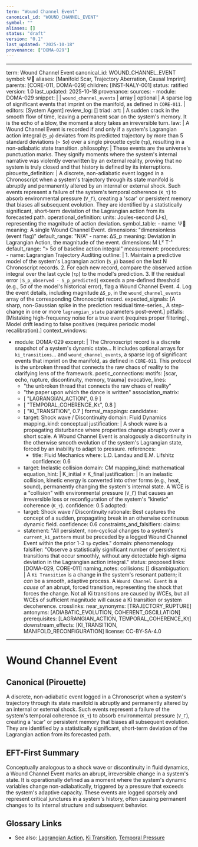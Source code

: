 ```yaml
---
term: "Wound Channel Event"
canonical_id: "WOUND_CHANNEL_EVENT"
symbol: ""
aliases: []
status: "draft"
version: "0.1"
last_updated: "2025-10-18"
provenance: ["DOMA-029"]
---
```


---
term: Wound Channel Event
canonical_id: WOUND_CHANNEL_EVENT
symbol: Ψ⃓
aliases: [Manifold Scar, Trajectory Aberration, Causal Imprint]
parents: [CORE-011, DOMA-029]
children: [INST-NALY-001]
status: ratified
version: 1.0
last_updated: 2025-10-18
provenance:
  sources:
    - module: DOMA-029
      snippet: |
        | `wound_channel_events` | array | optional | A sparse log of significant events that imprint on the manifold, as defined in `CORE-011`. |
  editors: [System Agent]
  review_log: []
triad:
  art: |
    A sudden crack in the smooth flow of time, leaving a permanent scar on the system's memory. It is the echo of a blow, the moment a story takes an irreversible turn.
  law: |
    A Wound Channel Event is recorded if and only if a system's Lagrangian action integral (`S_p`) deviates from its predicted trajectory by more than 5 standard deviations (`> 5σ`) over a single pirouette cycle (`τp`), resulting in a non-adiabatic state transition.
  philosophy: |
    These events are the universe's punctuation marks. They signify moments where the system's internal narrative was violently overwritten by an external reality, proving that no system is truly closed and that history is defined by its interruptions.
pirouette_definition: |
  A discrete, non-adiabatic event logged in a Chronoscript when a system's trajectory through its state manifold is abruptly and permanently altered by an internal or external shock. Such events represent a failure of the system's temporal coherence (`K_τ`) to absorb environmental pressure (`V_Γ`), creating a 'scar' or persistent memory that biases all subsequent evolution. They are identified by a statistically significant, short-term deviation of the Lagrangian action from its forecasted path.
operational_definition:
  units: Joules-second (J·s), representing the magnitude of action deviation.
  symbol_table:
    - name: Ψ⃓
      meaning: A single Wound Channel Event.
      dimensions: "dimensionless (event flag)"
      default_range: "N/A"
    - name: ΔS_p
      meaning: Deviation in Lagrangian Action, the magnitude of the event.
      dimensions: M L² T⁻¹
      default_range: "> 5σ of baseline action integral"
  measurement:
    procedures:
      - name: Lagrangian Trajectory Auditing
        outline: |
          1. Maintain a predictive model of the system's Lagrangian action (`S_p`) based on the last N Chronoscript records.
          2. For each new record, compare the observed action integral over the last cycle (`τp`) to the model's prediction.
          3. If the residual error `|S_p_observed - S_p_predicted|` exceeds a pre-defined threshold (e.g., 5σ of the model's historical error), flag a Wound Channel Event.
          4. Log the event details, including magnitude `ΔS_p`, in the `wound_channel_events` array of the corresponding Chronoscript record.
        expected_signals: [A sharp, non-Gaussian spike in the prediction residual time-series., A step-change in one or more `lagrangian_state` parameters post-event.]
        pitfalls: [Mistaking high-frequency noise for a true event (requires proper filtering)., Model drift leading to false positives (requires periodic model recalibration).]
context_windows:
  - module: DOMA-029
    excerpt: |
      The Chronoscript record is a discrete snapshot of a system's dynamic state... It includes optional arrays for `ki_transitions`... and `wound_channel_events`, a sparse log of significant events that imprint on the manifold, as defined in `CORE-011`. This protocol is the unbroken thread that connects the raw chaos of reality to the clarifying lens of the framework.
poetic_connections:
  motifs: [scar, echo, rupture, discontinuity, memory, trauma]
  evocative_lines:
    - "the unbroken thread that connects the raw chaos of reality"
    - "the paper upon which the dance is written"
  association_matrix:
    - [ "LAGRANGIAN_ACTION", 0.9 ]
    - [ "TEMPORAL_COHERENCE_Kτ", 0.8 ]
    - [ "KI_TRANSITION", 0.7 ]
formal_mappings:
  candidates:
    - target: Shock wave / Discontinuity
      domain: Fluid Dynamics
      mapping_kind: conceptual
      justification: |
        A shock wave is a propagating disturbance where properties change abruptly over a short scale. A Wound Channel Event is analogously a discontinuity in the otherwise smooth evolution of the system's Lagrangian state, forced by an inability to adapt to pressure.
      references:
        - title: Fluid Mechanics
          where: L.D. Landau and E.M. Lifshitz
      confidence: 0.6
    - target: Inelastic collision
      domain: CM
      mapping_kind: mathematical
      equation_hint: |
        K_initial ≠ K_final
      justification: |
        In an inelastic collision, kinetic energy is converted into other forms (e.g., heat, sound), permanently changing the system's internal state. A WCE is a "collision" with environmental pressure (`V_Γ`) that causes an irreversible loss or reconfiguration of the system's "kinetic" coherence (`K_τ`).
      confidence: 0.5
  adopted:
    - target: Shock wave / Discontinuity
      rationale: Best captures the concept of a sudden, propagating break in an otherwise continuous dynamic field.
      confidence: 0.6
constraints_and_falsifiers:
  claims:
    - statement: "All persistent, non-cyclical changes to a system's `current_ki_pattern` must be preceded by a logged Wound Channel Event within the prior 1-3 `τp` cycles."
      domain: phenomenology
      falsifier: "Observe a statistically significant number of persistent `Ki` transitions that occur smoothly, without any detectable high-sigma deviation in the Lagrangian action integral."
      status: proposed
      links: [DOMA-029, CORE-011]
naming_notes:
  collisions: []
  disambiguation: |
    A `Ki Transition` is a change in the system's resonant pattern; it *can* be a smooth, adaptive process. A `Wound Channel Event` is a *cause* of an abrupt, forced transition, representing the shock that forces the change. Not all Ki transitions are caused by WCEs, but all WCEs of sufficient magnitude will cause a Ki transition or system decoherence.
crosslinks:
  near_synonyms: [TRAJECTORY_RUPTURE]
  antonyms: [ADIABATIC_EVOLUTION, COHERENT_OSCILLATION]
  prerequisites: [LAGRANGIAN_ACTION, TEMPORAL_COHERENCE_Kτ]
  downstream_effects: [KI_TRANSITION, MANIFOLD_RECONFIGURATION]
license: CC-BY-SA-4.0
---

# Wound Channel Event

## Canonical (Pirouette)
A discrete, non-adiabatic event logged in a Chronoscript when a system's trajectory through its state manifold is abruptly and permanently altered by an internal or external shock. Such events represent a failure of the system's temporal coherence (`K_τ`) to absorb environmental pressure (`V_Γ`), creating a 'scar' or persistent memory that biases all subsequent evolution. They are identified by a statistically significant, short-term deviation of the Lagrangian action from its forecasted path.

## EFT-First Summary
Conceptually analogous to a shock wave or discontinuity in fluid dynamics, a Wound Channel Event marks an abrupt, irreversible change in a system's state. It is operationally defined as a moment where the system's dynamic variables change non-adiabatically, triggered by a pressure that exceeds the system's adaptive capacity. These events are logged sparsely and represent critical junctures in a system's history, often causing permanent changes to its internal structure and subsequent behavior.

## Glossary Links
- See also: [Lagrangian Action](...), [Ki Transition](...), [Temporal Pressure](...)